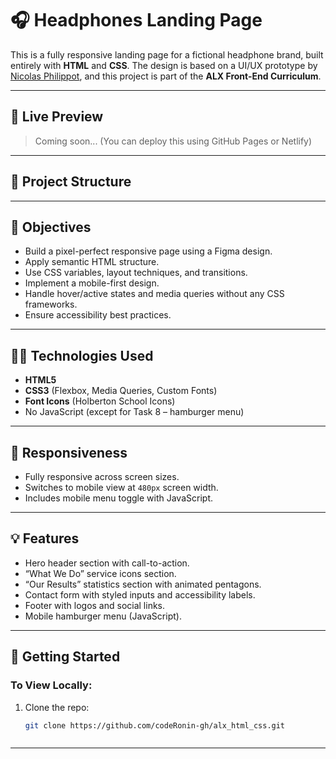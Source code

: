 # 🎧 Headphones Landing Page

This is a fully responsive landing page for a fictional headphone brand, built entirely with **HTML** and **CSS**. The design is based on a UI/UX prototype by [Nicolas Philippot](https://www.behance.net/nicolasphilippot), and this project is part of the **ALX Front-End Curriculum**.

---

## 📸 Live Preview

> Coming soon... (You can deploy this using GitHub Pages or Netlify)

---

## 📁 Project Structure


---

## 🎯 Objectives

- Build a pixel-perfect responsive page using a Figma design.
- Apply semantic HTML structure.
- Use CSS variables, layout techniques, and transitions.
- Implement a mobile-first design.
- Handle hover/active states and media queries without any CSS frameworks.
- Ensure accessibility best practices.

---

## 🧑‍💻 Technologies Used

- **HTML5**
- **CSS3** (Flexbox, Media Queries, Custom Fonts)
- **Font Icons** (Holberton School Icons)
- No JavaScript (except for Task 8 – hamburger menu)

---

## 📱 Responsiveness

- Fully responsive across screen sizes.
- Switches to mobile view at `480px` screen width.
- Includes mobile menu toggle with JavaScript.

---

## 💡 Features

- Hero header section with call-to-action.
- “What We Do” service icons section.
- “Our Results” statistics section with animated pentagons.
- Contact form with styled inputs and accessibility labels.
- Footer with logos and social links.
- Mobile hamburger menu (JavaScript).

---

## 🚀 Getting Started

### To View Locally:

1. Clone the repo:
   ```bash
   git clone https://github.com/codeRonin-gh/alx_html_css.git



---



